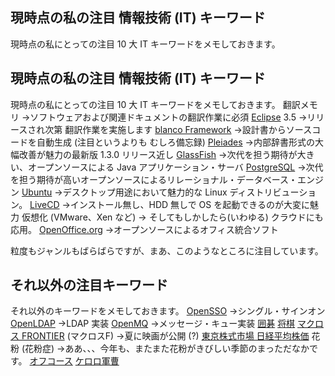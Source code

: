 ## 現時点の私の注目 情報技術 (IT) キーワード

現時点の私にとっての注目 10 大 IT キーワードをメモしておきます。






## 現時点の私の注目 情報技術 (IT) キーワード


現時点の私にとっての注目 10 大 IT キーワードをメモしておきます。
翻訳メモリ
  →ソフトウェアおよび関連ドキュメントの翻訳作業に必須
  [Eclipse](http://www.igapyon.jp/igapyon/diary/keyword/eclipse.html) 3.5
  →リリースされ次第 翻訳作業を実施します
  [blanco Framework](http://www.igapyon.jp/blanco/blanco.ja.html)
  →設計書からソースコードを自動生成 (注目というよりも むしろ備忘録)
  [Pleiades](http://mergedoc.sourceforge.jp/pleiades.html)
  →内部辞書形式の大幅改善が魅力の最新版 1.3.0 リリース近し
  [GlassFish](http://www.igapyon.jp/igapyon/diary/keyword/glassfish.html)
  →次代を担う期待が大きい、オープンソースによる Java アプリケーション・サーバ
  [PostgreSQL](http://www.postgresql.jp/)
  →次代を担う期待が高いオープンソースによるリレーショナル・データベース・エンジン
  [Ubuntu](http://www.igapyon.jp/igapyon/diary/keyword/ubuntu.html)
  →デスクトップ用途において魅力的な Linux ディストリビューション。
  [LiveCD](http://www.igapyon.jp/igapyon/diary/keyword/livecd.html)
  →インストール無し、HDD 無しで OS を起動できるのが大変に魅力
  仮想化 (VMware、Xen など)
  → そしてもしかしたら(いわゆる) クラウドにも応用。
  [OpenOffice.org](http://ja.openoffice.org/)
  →オープンソースによるオフィス統合ソフト



粒度もジャンルもばらばらですが、まあ、このようなところに注目しています。

## それ以外の注目キーワード


それ以外のキーワードをメモしておきます。
[OpenSSO](https://opensso.dev.java.net/ja/)
  →シングル・サインオン
  [OpenLDAP](http://www.openldap.org/)
  →LDAP 実装
  [OpenMQ](https://mq.dev.java.net/)
  →メッセージ・キュー実装
  [囲碁](http://www.igapyon.jp/igapyon/diary/keyword/go.html)
  [将棋](http://www.igapyon.jp/igapyon/diary/keyword/shogi.html)
  [マクロス FRONTIER](http://www.macrossf.com/) (マクロスF)
  →夏に映画が公開 (?)
  [東京株式市場 日経平均株価](http://markets.nikkei.co.jp/kokunai/)
  花粉 (花粉症)
  →ああ、、、今年も、またまた花粉がきびしい季節のまっただなかです。
  [オフコース](http://www.emimusic.jp/offcourse/)
  [ケロロ軍曹](http://www.sunrise-inc.co.jp/keroro/)